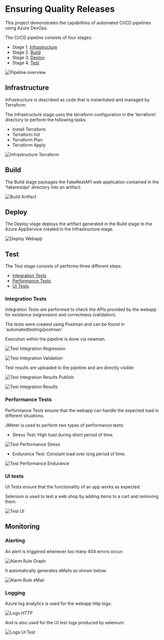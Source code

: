 # Ensuring Quality Releases
This project demonstrates the capabilities of automated CI/CD pipelines using Azure DevOps.

The CI/CD pipeline consists of four stages:
* Stage 1. [Infrastructure](#infrastructure)
* Stage 2. [Build](#build)
* Stage 3. [Deploy](#deploy)
* Stage 4. [Test](#test)

![Pipeline overview](screenshots/S1-pipeline-overview "Pipeline Overview")

## Infrastructure

Infrastructure is described as code that is instantiated and managed by Terraform.

The Infrastructure stage uses the terraform configuration in the 'terraform' directory to perform the following tasks:

* Install Terraform
* Terraform Init
* Terraform Plan
* Terraform Apply

![Infrastructure Terraform](screenshots/S2-infrastructure-terraformn "Infrastructure Terraform")

## Build

The Build stage packages the FakeRestAPI web application contained in the 'fakerestapi' directory into an artifact.

![Build Artifact](screenshots/S3-build-artifact "Build Artifact")

## Deploy

The Deploy stage deploys the artifact generated in the Build stage to the Azure AppService created in the Infrastructure stage.

![Deploy Webapp](screenshots/S4-deploy-webapp "Deploy Webapp")


## Test

The Test stage consists of performs three different steps:
* [Integration Tests](#integration-tests)
* [Performance Tests](#performance-tests)
* [UI Tests](#-ui-tests)

### Integration Tests

Integration Tests are performed to check the APIs provided by the webapp for existence (regression) and correctness (validation).

The tests were created using Postman and can be found in 'automatedtesting/postman'.

Execution within the pipeline is done via newman.

![Test Integration Regression](screenshots/S5-test-integration-regression "Test Integration Regression")

![Test Integration Validation](screenshots/S6-test-integration-validation "Test Integration Validation")

Test results are uploaded to the pipeline and are directly visible:

![Test Integration Results Publish](screenshots/S7-test-integration-results-publish "Test Integration Results Publish")

![Test Integration Results](screenshots/S8-test-integration-results "Test Integration Results")

### Performance Tests

Performance Tests ensure that the webapp can handle the expected load in different situations.

JMeter is used to perform two types of performance tests:

* Stress Test: High load during short period of time.

![Test Performance Stress](screenshots/S9-test-performance-stress "Test Performance Stress")

* Endurance Test: Constant load over long period of time.

![Test Performance Endurance](screenshots/S10-test-performance-endurance "Test Performance Endurance")

<!-- Test results are uploaded to the pipeline and are directly visible:  -->
<!-- ![Test Performance Result](screenshots/S10-test-performance-result "Test Performance Result") -->

### UI tests

UI Tests ensure that the functionality of an app works as expected.

Selenium is used to test a web shop by adding items to a cart and removing them.

![Test UI](screenshots/S11-test-ui "Test UI")


## Monitoring

### Alerting

An alert is triggered whenever too many 404 errors occur:

![Alarm Rule Graph](screenshots/S12-alarm-rule-graph "Alarm Rule Graph")

It automatically generates eMails as shown below:

![Alarm Rule eMail](screenshots/S13-alarm-rule-email "Alarm Rule eMail")

### Logging

Azure log analytics is used for the webapp http logs:

![Logs HTTP](screenshots/S14-logs-http "Logs HTTP")

And is also used for the UI test logs produced by selenium:

![Logs UI Test](screenshots/S15-logs-ui-test "Logs UI Test")